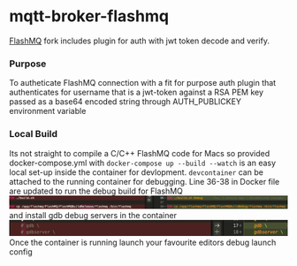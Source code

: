 # mqtt-broker-flashmq
[FlashMQ](https://github.com/halfgaar/FlashMQ) fork includes plugin for auth with jwt token decode and verify.

### Purpose
To autheticate FlashMQ connection with a fit for purpose auth plugin that authenticates for username that is a jwt-token against a RSA PEM key passed as a base64 encoded string through AUTH_PUBLICKEY environment variable

### Local Build
Its not straight to compile a C/C++ FlashMQ code for Macs so provided docker-compose.yml with `docker-compose up --build --watch` is an easy local set-up inside the container for devlopment.
`devcontainer` can be attached to the running container for debugging. Line 36-38 in Docker file are updated to run the debug build for FlashMQ
![Debug Build](./images/debug-build.png) </br>
and install gdb debug servers in the container</br>
![Debug server](./images/debug-server.png)</br>
Once the container is running launch your favourite editors debug launch config


